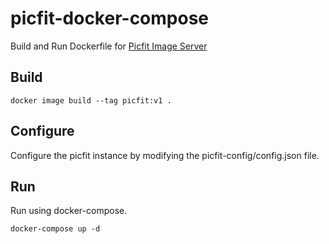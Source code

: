 # picfit-docker-compose
Build and Run Dockerfile for [Picfit Image Server](https://github.com/thoas/picfit)

## Build

```
docker image build --tag picfit:v1 .
```

## Configure

Configure the picfit instance by modifying the picfit-config/config.json file.

## Run

Run using docker-compose.

```
docker-compose up -d
```
